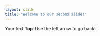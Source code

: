 ```yaml
---
layout: slide
title: "Welcome to our second slide!"
---
```

Your text **Top!**
Use the left arrow to go back!
